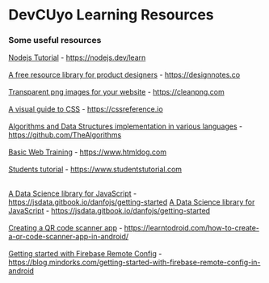 # DevCUyo Learning Resources

### Some useful resources


[Nodejs Tutorial](https://nodejs.dev/learn) - https://nodejs.dev/learn
<br><br>
[A free resource library for product designers](https://designnotes.co) - https://designnotes.co
<br><br>
[Transparent png images for your website](https://cleanpng.com) - https://cleanpng.com
<br><br>
[A visual guide to CSS](https://cssreference.io) - https://cssreference.io
<br><br>
[Algorithms and Data Structures implementation in various languages](https://github.com/TheAlgorithms) - https://github.com/TheAlgorithms
<br><br>
[Basic Web Training](https://www.htmldog.com) - https://www.htmldog.com
<br><br>
[Students tutorial](https://www.studentstutorial.com) - https://www.studentstutorial.com 
<br><br>

[A Data Science library for JavaScript](https://jsdata.gitbook.io/danfojs) - https://jsdata.gitbook.io/danfojs/getting-started
[A Data Science library for JavaScript](https://jsdata.gitbook.io/danfojs) - https://jsdata.gitbook.io/danfojs/getting-started
<br><br>
[Creating a QR code scanner app](https://learntodroid.com/how-to-create-a-qr-code-scanner-app-in-android/) - https://learntodroid.com/how-to-create-a-qr-code-scanner-app-in-android/
<br><br>
[Getting started with Firebase Remote Config](https://blog.mindorks.com/getting-started-with-firebase-remote-config-in-android) - https://blog.mindorks.com/getting-started-with-firebase-remote-config-in-android

